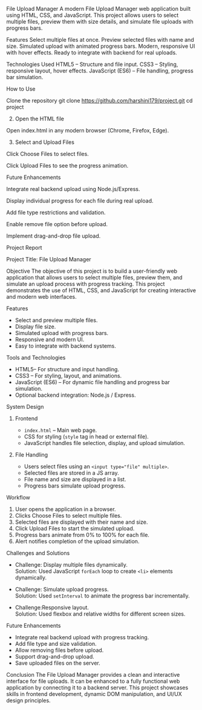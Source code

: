 File Upload Manager
A modern File Upload Manager web application built using HTML, CSS, and JavaScript. This project allows users to select multiple files, preview them with size details, and simulate file uploads with progress bars.

Features
Select multiple files at once.
Preview selected files with name and size.
Simulated upload with animated progress bars.
Modern, responsive UI with hover effects.
Ready to integrate with backend for real uploads.

Technologies Used
HTML5 – Structure and file input.
CSS3 – Styling, responsive layout, hover effects.
JavaScript (ES6) – File handling, progress bar simulation.

How to Use

Clone the repository
git clone https://github.com/harshini179/project.git
cd project

2. Open the HTML file

Open index.html in any modern browser (Chrome, Firefox, Edge).

3. Select and Upload Files

Click Choose Files to select files.

Click Upload Files to see the progress animation.


Future Enhancements

Integrate real backend upload using Node.js/Express.

Display individual progress for each file during real upload.

Add file type restrictions and validation.

Enable remove file option before upload.

Implement drag-and-drop file upload.



Project Report

Project Title: File Upload Manager  

Objective
The objective of this project is to build a user-friendly web application that allows users to select multiple files, preview them, and simulate an upload process with progress tracking. This project demonstrates the use of HTML, CSS, and JavaScript for creating interactive and modern web interfaces.



Features
- Select and preview multiple files.
- Display file size.
- Simulated upload with progress bars.
- Responsive and modern UI.
- Easy to integrate with backend systems.



Tools and Technologies
- HTML5– For structure and input handling.
- CSS3 – For styling, layout, and animations.
- JavaScript (ES6) – For dynamic file handling and progress bar simulation.
- Optional backend integration: Node.js / Express.



System Design
1. Frontend
   - `index.html` – Main web page.
   - CSS for styling (`style` tag in head or external file).
   - JavaScript handles file selection, display, and upload simulation.

2. File Handling
   - Users select files using an `<input type="file" multiple>`.
   - Selected files are stored in a JS array.
   - File name and size are displayed in a list.
   - Progress bars simulate upload progress.



Workflow
1. User opens the application in a browser.
2. Clicks Choose Files to select multiple files.
3. Selected files are displayed with their name and size.
4. Click Upload Files to start the simulated upload.
5. Progress bars animate from 0% to 100% for each file.
6. Alert notifies completion of the upload simulation.



Challenges and Solutions
- Challenge: Display multiple files dynamically.  
  Solution: Used JavaScript `forEach` loop to create `<li>` elements dynamically.

- Challenge: Simulate upload progress.  
  Solution: Used `setInterval` to animate the progress bar incrementally.

- Challenge:Responsive layout.  
  Solution: Used flexbox and relative widths for different screen sizes.



Future Enhancements
- Integrate real backend upload with progress tracking.
- Add file type and size validation.
- Allow removing files before upload.
- Support drag-and-drop upload.
- Save uploaded files on the server.



Conclusion
The File Upload Manager provides a clean and interactive interface for file uploads. It can be enhanced to a fully functional web application by connecting it to a backend server. This project showcases skills in frontend development, dynamic DOM manipulation, and UI/UX design principles.


